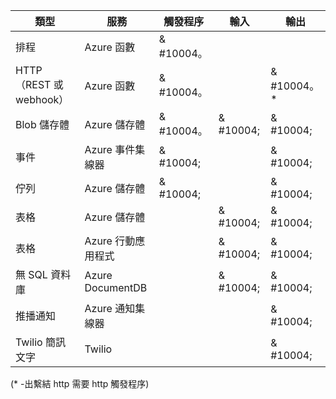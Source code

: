 類型 | 服務 | 觸發程序 | 輸入 | 輸出 
-----|---------|---------|-------|--------
排程 | Azure 函數 | & #10004。 |  | 
HTTP （REST 或 webhook） | Azure 函數 | & #10004。 |  | & #10004。\*
Blob 儲存體 | Azure 儲存體 | & #10004。 | & #10004; | & #10004; 
事件 | Azure 事件集線器 | & #10004; | | & #10004;
佇列 | Azure 儲存體 | & #10004; |  | & #10004;
表格 | Azure 儲存體 |  | & #10004; | & #10004;
表格 | Azure 行動應用程式 |  | & #10004; | & #10004;
無 SQL 資料庫 | Azure DocumentDB |  | & #10004; | & #10004;
推播通知 | Azure 通知集線器 | | | & #10004;
Twilio 簡訊文字 | Twilio | | | & #10004;

(\* -出繫結 http 需要 http 觸發程序)